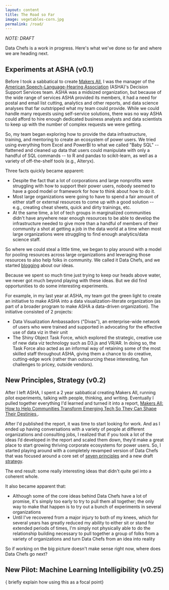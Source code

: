 ```yaml
---
layout: content
title: The Road so Far
image: vegetables-corn.jpg
permalink: /road/
---
```


_NOTE: DRAFT_

Data Chefs is a work in progress. Here's what we've done so far and where we are heading next.

## Experiments at ASHA (v0.1)

Before I took a sabbatical to create [Makers All]( https://makersall.org/), I was the manager of the [American Speech-Language-Hearing Association](https://www.asha.org/) (ASHA)'s Decision Support Services team. ASHA was a midsized organization, but because of the wide range of services ASHA provided its members, it had a need for postal and email list cutting, analytics and other reports, and data science analyses that far outstripped what my team could provide. While we could handle many requests using self-service solutions, there was no way ASHA could afford to hire enough dedicated business analysts and data scientists to keep up with the number of complex requests we were getting.

So, my team began exploring how to provide the data infrastructure, training, and mentoring to create an ecosystem of power users. We tried using everything from Excel and PowerBI to what we called "Baby SQL" -- flattened and cleaned up data that users could manipulate with only a handful of SQL commands -- to R and pandas to scikit-learn, as well as a variety of off-the-shelf tools (e.g., Alteryx). 

Three facts quickly became apparent:
- Despite the fact that a lot of corporations and large nonprofits were struggling with how to support their power users, nobody seemed to have a good model or framework for how to think about how to do it.
- Most large organizations were going to have to spend a fair amount of either staff or external resources to come up with a good solution -- e.g., creating cheat sheets, quick and dirty trainings, etc.
- At the same time, a lot of tech groups in marginalized communities didn't have anywhere near enough resources to be able to develop the infrastructure needed to give more than a handful of members of their community a shot at getting a job in the data world at a time when most large organizations were struggling to find enough analytics/data science staff.

So where we could steal a little time, we began to play around with a model for pooling resources across large organizations and leveraging those resources to also help folks in community. We called it Data Chefs, and we started [blogging]( https://dchefs.wordpress.com/) about our ideas.

Because we spent so much time just trying to keep our heads above water, we never got much beyond playing with these ideas. But we did find opportunities to do some interesting experiments.

For example, in my last year at ASHA, my team got the green light to create an initiative to make ASHA into a data visualization-literate organization (as part of a broader program to make ASHA a data-driven organization). The initiative consisted of 2 projects: 
- Data Visualization Ambassadors ("Divas"), an enterprise-wide network of users who were trained and supported in advocating for the effective use of data viz in their unit
- The Shiny Object Task Force, which explored the strategic, creative use of new data viz technology such as D3.js and VR/AR. In doing so, the Task Force also acted as an informal way of retaining some of the most skilled staff throughout ASHA, giving them a chance to do creative, cutting-edge work (rather than outsourcing these interesting, fun challenges to pricey, outside vendors).


## New Principles, Strategy (v0.2)

After I left ASHA, I spent a 2 year sabbatical creating Makers All, running pilot experiments, talking with people, thinking, and writing. Eventually I pulled together everything I'd learned and turned it into a report, [Makers All: How to Help Communities Transform Emerging Tech So They Can Shape Their Destinies,](https://toolkit.makersall.org/). 

After I'd published the report, it was time to start looking for work. And as I ended up having conversations with a variety of people at different organizations and consulting jobs, I realized that if you took a lot of the ideas I’d developed in the report and scaled them down, they’d make a great place to start growing thriving corporate ecosystems for power users. So, I started playing around with a completely revamped version of Data Chefs that was focused around a core set of [seven principles](../principles/) and a new draft [strategy](../strategy/).

The end result: some really interesting ideas that didn't quite gel into a coherent whole.

It also became apparent that:
- Although some of the core ideas behind Data Chefs have a lot of promise, it's simply too early to try to pull them all together; the only way to make that happen is to try out a bunch of experiments in several organizations
- Until I've recovered from a major injury to both of my knees, which for several years has greatly reduced my ability to either sit or stand for extended periods of times, I'm simply not physically able to do the relationship building necessary to pull together a group of folks from a variety of organizations and turn Data Chefs from an idea into reality

So if working on the big picture doesn't make sense right now, where does Data Chefs go next?

## New Pilot: Machine Learning Intelligibility (v0.25)

{ briefly explain how using this as a focal point}
